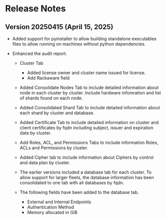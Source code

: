# Release Notes

## Version 20250415  (April 15, 2025)

* Added support for pyinstaller to allow building standalone executables files to allow running on machines without python dependencies. 

* Enhanced the audit report. 

    - Cluster Tab 
    
        * Added license owner and cluster name issued for license.   
        * Add Rackaware field
        
    - Added Consolidate Nodes Tab to include detailed information about node in each cluster by cluster. Include hardware infomration and list of shards found on each node.   

    - Added Consolidated Shard Tab to include detailed information about each shard by cluster and database.

    - Added Certificate Tab to include detailed information on cluster and client certificates by fqdn including subject, issuer and expiration date by cluster. 

    - Add Roles, ACL, and Permissions Tabs to include information Roles, ACLs and Permissions by cluster.

    - Added Cipher tab to include information about Ciphers by control and data plan by cluster.

    - The earlier versions included a database tab for each cluster.  To allow support for larger fleets, the database information has been consolidated to one tab with all databases by fqdn.  

    - The following fields have been added to the database tab. 
        * External and Internal Endpoints
        * Authentication Method
        * Memory allocated in GiB
 